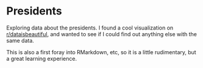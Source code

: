 # Presidents
Exploring data about the presidents. I found a cool visualization on [r/dataisbeautiful](https://www.reddit.com/r/dataisbeautiful), and wanted to see if I could find out anything else with the same data.

This is also a first foray into RMarkdown, etc, so it is a little rudimentary, but a great learning experience.

